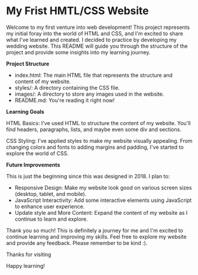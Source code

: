 # My Frist HMTL/CSS Website
Welcome to my first venture into web development! This project represents my initial foray into the world of HTML and CSS, and I'm excited to share what I've learned and created. I decided to practice by developing my wedding website. 
This README will guide you through the structure of the project and provide some insights into my learning journey.

**Project Structure**
-  index.html: The main HTML file that represents the structure and content of my website.
-  styles/: A directory containing the CSS file.
-  images/: A directory to store any images used in the website.
-  README.md: You're reading it right now!

**Learning Goals**

HTML Basics: I've used HTML to structure the content of my website. You'll find headers, paragraphs, lists, and maybe even some div and sections.

CSS Styling: I've applied styles to make my website visually appealing. From changing colors and fonts to adding margins and padding, I've started to explore the world of CSS.

**Future Improvements**

This is just the beginning since this was designed in 2018. I plan to:
-  Responsive Design: Make my website look good on various screen sizes (desktop, tablet, and mobile).
-  JavaScript Interactivity: Add some interactive elements using JavaScript to enhance user experience.
-  Update style and More Content: Expand the content of my website as I continue to learn and explore.

Thank you so much! This is definitely a journey for me and I'm excited to continue learning and improving my skills.
Feel free to explore my website and provide any feedback.  Please remember to be kind :).

Thanks for visiting

Happy learning!

